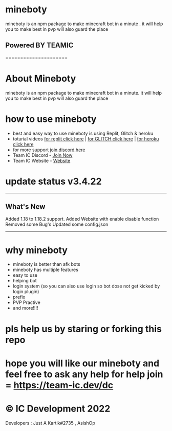 mineboty
========

mineboty is an npm package to make minecraft bot in a minute .
it will help you to make best in pvp will also guard the place
## Powered BY TEAMIC
  =====================

# About Mineboty 

mineboty is an npm package to make minecraft bot in a minute.
it will help you to make best in pvp will also guard the place


# how to use mineboty

- best and easy way to use mineboty is using Replit, Glitch & heroku 
- toturial videos [for replit click here](https://www.youtube.com/watch?v=WZwroM4NdBU&t=0s)   |   [for GLITCH click here](https://www.youtube.com/watch?v=6sPwCrHFYCY) | [for heroku click here](https://www.youtube.com/watch?v=YMVFHtkmSzg)
- for more support [join discord here](https://discord.gg/8bM62csKYd)
- Team IC Discord - [Join Now](https://discord.gg/teamic)
- Team IC Website - [Website](https://teamic.ml)


# update status v3.4.22

- - - - - - - - - - - - - - - - - - - - - - - - - - - - - - - - - - - - - - - - -
## What's New
Added 1.18 to 1.18.2 support.
Added Website with enable disable function
Removed some Bug's
Updated some config.json
- - - - - - - - - - - - - - - - - - - - - - - - - - - - - - - - - - - - - - - - -


# why mineboty
- mineboty is better than afk bots
- mineboty has multiple features
- easy to use
- helping bot
- login system (so you can also use login so bot dose not get kicked by login plugin)
- prefix
- PVP Practive
- and more!!!!


# pls help us by staring or forking this repo 

# hope you will like our mineboty and feel free to ask any help for help join = https://team-ic.dev/dc

# © IC Development 2022 

Developers : Just A Kartik#2735 , AsishOp
